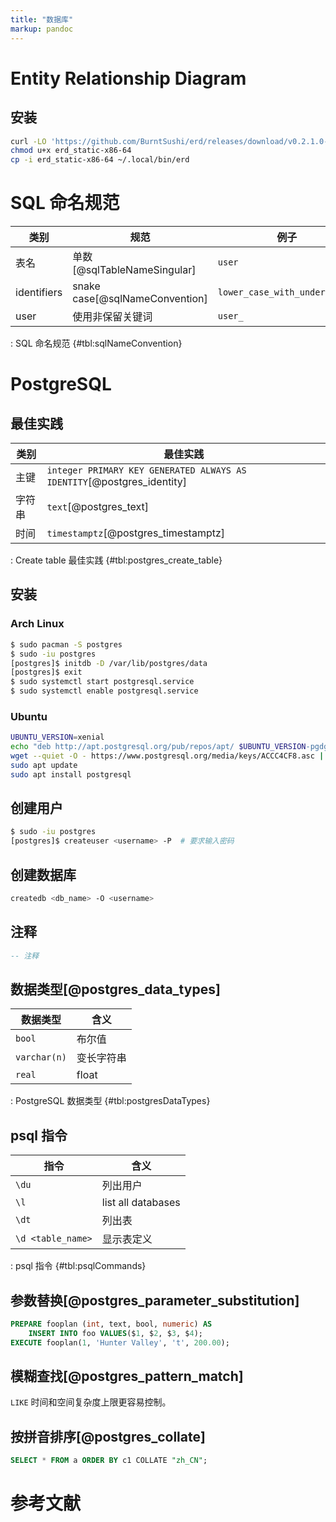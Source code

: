 ```yaml
---
title: "数据库"
markup: pandoc
---
```


# Entity Relationship Diagram

## 安装

```sh
curl -LO 'https://github.com/BurntSushi/erd/releases/download/v0.2.1.0-RC1/erd_static-x86-64'
chmod u+x erd_static-x86-64
cp -i erd_static-x86-64 ~/.local/bin/erd
```

# SQL 命名规范

| 类别        | 规范                           | 例子                          |
|-------------|--------------------------------|-------------------------------|
| 表名        | 单数[@sqlTableNameSingular]    | `user`                        |
| identifiers | snake case[@sqlNameConvention] | `lower_case_with_underscores` |
| user        | 使用非保留关键词               | `user_`                       |

: SQL 命名规范 {#tbl:sqlNameConvention}

# PostgreSQL

## 最佳实践

| 类别   | 最佳实践                                                               |
|--------|------------------------------------------------------------------------|
| 主键   | `integer PRIMARY KEY GENERATED ALWAYS AS IDENTITY`[@postgres_identity] |
| 字符串 | `text`[@postgres_text]                                                 |
| 时间   | `timestamptz`[@postgres_timestamptz]                                   |

: Create table 最佳实践 {#tbl:postgres_create_table}

## 安装

### Arch Linux

```sh
$ sudo pacman -S postgres
$ sudo -iu postgres
[postgres]$ initdb -D /var/lib/postgres/data
[postgres]$ exit
$ sudo systemctl start postgresql.service
$ sudo systemctl enable postgresql.service
```

### Ubuntu

```sh
UBUNTU_VERSION=xenial
echo "deb http://apt.postgresql.org/pub/repos/apt/ $UBUNTU_VERSION-pgdg main" | sudo tee /etc/apt/sources.list.d/pgdg.list
wget --quiet -O - https://www.postgresql.org/media/keys/ACCC4CF8.asc | sudo apt-key add -
sudo apt update
sudo apt install postgresql
```

## 创建用户

```sh
$ sudo -iu postgres
[postgres]$ createuser <username> -P  # 要求输入密码
```

## 创建数据库

```sh
createdb <db_name> -O <username>
```

## 注释

```sql
-- 注释
```

## 数据类型[@postgres_data_types]

| 数据类型     | 含义       |
|--------------|------------|
| `bool`       | 布尔值     |
| `varchar(n)` | 变长字符串 |
| `real`       | float      |

: PostgreSQL 数据类型 {#tbl:postgresDataTypes}

## psql 指令

| 指令              | 含义               |
|-------------------|--------------------|
| `\du`             | 列出用户           |
| `\l`              | list all databases |
| `\dt`             | 列出表             |
| `\d <table_name>` | 显示表定义         |

: psql 指令 {#tbl:psqlCommands}

## 参数替换[@postgres_parameter_substitution]

```sql
PREPARE fooplan (int, text, bool, numeric) AS
    INSERT INTO foo VALUES($1, $2, $3, $4);
EXECUTE fooplan(1, 'Hunter Valley', 't', 200.00);
```

## 模糊查找[@postgres_pattern_match]

`LIKE` 时间和空间复杂度上限更容易控制。

## 按拼音排序[@postgres_collate]

```sql
SELECT * FROM a ORDER BY c1 COLLATE "zh_CN";
```

# 参考文献
